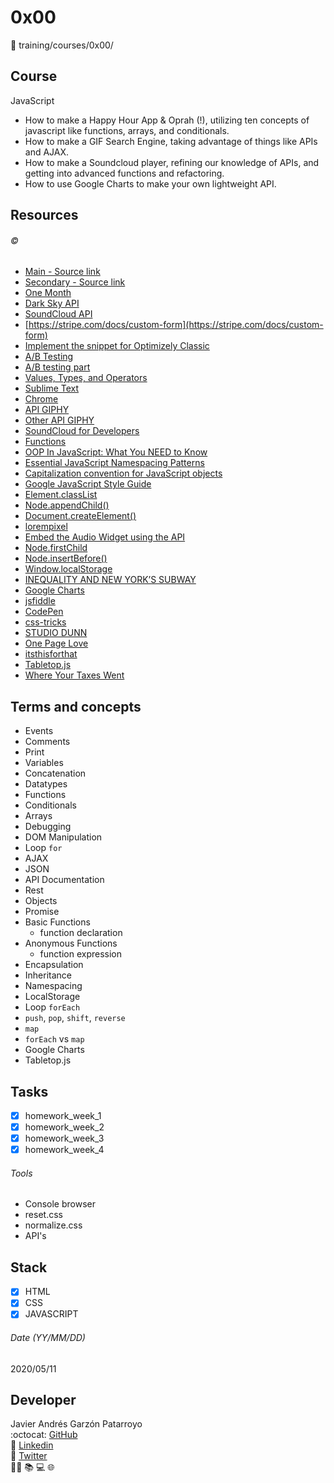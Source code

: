 # 0x00
:open_file_folder: training/courses/0x00/

## Course
JavaScript
* How to make a Happy Hour App & Oprah (!), utilizing ten concepts of javascript like functions, arrays, and conditionals. 
* How to make a GIF Search Engine, taking advantage of things like APIs and AJAX.
* How to make a Soundcloud player, refining our knowledge of APIs, and getting into advanced functions and refactoring. 
* How to use Google Charts to make your own lightweight API. 

## Resources
###### :copyright:
* [Main - Source link](https://onemonth.com/courses/javascript/curriculum)
* [Secondary - Source link](https://onemonth.com/users/auth/github)
* [One Month](https://onemonth.com)
* [Dark Sky API](https://darksky.net/dev/)
* [SoundCloud API](https://developers.soundcloud.com/docs/api/guide)
* [https://stripe.com/docs/custom-form](https://stripe.com/docs/custom-form)
* [Implement the snippet for Optimizely Classic](https://help.optimizely.com/Set_Up_Optimizely/Implement_the_Optimizely_snippet)
* [A/B Testing](https://www.optimizely.com/ab-testing/)
* [A/B testing part](https://signalvnoise.com/posts/2991-behind-the-scenes-ab-testing-part-3-final)
* [Values, Types, and Operators](http://eloquentjavascript.net/01_values.html)
* [Sublime Text](https://www.sublimetext.com/)
* [Chrome](https://www.google.com/chrome/browser)
* [API GIPHY](http://api.giphy.com/v1/gifs/search?q=funny+cat&api_key=dc6zaTOxFJmzC)
* [Other API GIPHY](tv.giphy.com/v1/gifs/tv?api_key=CW27AW0nlp5u0&tag=giphytv)
* [SoundCloud for Developers](https://developers.soundcloud.com/)
* [Functions](https://developer.mozilla.org/en-US/docs/Web/JavaScript/Reference/Functions)
* [OOP In JavaScript: What You NEED to Know](http://javascriptissexy.com/oop-in-javascript-what-you-need-to-know/)
* [Essential JavaScript Namespacing Patterns](https://addyosmani.com/blog/essential-js-namespacing/)
* [Capitalization convention for JavaScript objects](https://stackoverflow.com/questions/1540763/capitalization-convention-for-javascript-objects)
* [Google JavaScript Style Guide](https://google.github.io/styleguide/javascriptguide.xml#Wrapper_objects_for_primitive_types)
* [Element.classList](https://developer.mozilla.org/en-US/docs/Web/API/Element/classList)
* [Node.appendChild()](https://developer.mozilla.org/en-US/docs/Web/API/Node/appendChild)
* [Document.createElement()](https://developer.mozilla.org/en-US/docs/Web/API/Document/createElement)
* [lorempixel](http://lorempixel.com/)
* [Embed the Audio Widget using the API](https://developers.soundcloud.com/docs/api/sdks#embedding)
* [Node.firstChild](https://developer.mozilla.org/en-US/docs/Web/API/Node/firstChild)
* [Node.insertBefore()](https://developer.mozilla.org/en-US/docs/Web/API/Node/insertBefore)
* [Window.localStorage](https://developer.mozilla.org/en-US/docs/Web/API/Window/localStorage)
* [INEQUALITY AND NEW YORK’S SUBWAY](https://projects.newyorker.com/story/subway/)
* [Google Charts](https://developers.google.com/chart/)
* [jsfiddle](https://jsfiddle.net/)
* [CodePen](http://codepen.io/)
* [css-tricks](https://css-tricks.com/)
* [STUDIO DUNN](http://studiodunn.co.uk/)
* [One Page Love](https://onepagelove.com/page/2)
* [itsthisforthat](http://www.itsthisforthat.com/)
* [Tabletop.js](https://github.com/jsoma/tabletop)
* [Where Your Taxes Went](https://www.nationalpriorities.org/)

## Terms and concepts
* Events
* Comments
* Print
* Variables
* Concatenation
* Datatypes
* Functions
* Conditionals
* Arrays
* Debugging
* DOM Manipulation
* Loop ```for```
* AJAX
* JSON
* API Documentation
* Rest
* Objects
* Promise
* Basic Functions
  - function declaration
* Anonymous Functions
  - function expression
* Encapsulation
* Inheritance
* Namespacing
* LocalStorage
* Loop ```forEach```
* ```push```, ```pop```, ```shift```, ```reverse```
* ```map```
* ```forEach``` vs ```map```
* Google Charts
* Tabletop.js

## Tasks
* [x] homework_week_1
* [x] homework_week_2
* [x] homework_week_3
* [x] homework_week_4

###### Tools
* Console browser
* reset.css
* normalize.css
* API's

## Stack
* [x] HTML
* [x] CSS
* [x] JAVASCRIPT

###### Date (YY/MM/DD)
2020/05/11

## Developer
Javier Andrés Garzón Patarroyo  
:octocat: [GitHub](https://github.com/javierandresgp/)  
:link: [Linkedin](https://www.linkedin.com/in/javierandresgp/)  
:link: [Twitter](https://twitter.com/javierandresgp0)  
:man_technologist: :books: :computer: :globe_with_meridians: